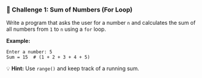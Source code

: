 ### 🔹 Challenge 1: **Sum of Numbers** (For Loop)  
Write a program that asks the user for a number `n` and calculates the sum of all numbers from `1` to `n` using a `for` loop.  

**Example:**  
```
Enter a number: 5  
Sum = 15  # (1 + 2 + 3 + 4 + 5)
```

💡 **Hint:** Use `range()` and keep track of a running sum.  

